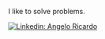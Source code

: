 I like to solve problems. <br>

[![Linkedin: Angelo Ricardo](https://img.shields.io/badge/-AngeloRicardo-blue?style=flat-square&logo=Linkedin&logoColor=white&link=https://www.linkedin.com/in/angeloricardoweb/)](https://www.linkedin.com/in/angelo-ricardo-8583881a1/)

